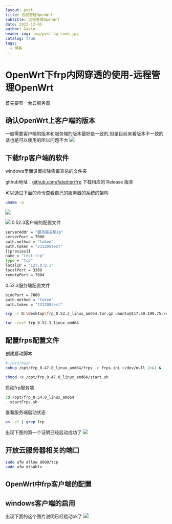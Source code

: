 ```yaml
---
layout: post
title: 远程管理OpenWrt
subtitle: 远程管理OpenWrt
date: 2023-12-05
author: Gavin
header-img: img/post-bg-cook.jpg
catalog: true
tags:
  - 博客
---
```

# OpenWrt下frp内网穿透的使用-远程管理OpenWrt
首先要有一台云服务器
## 确认OpenWrt上客户端的版本
一般需要客户端的版本和服务端的版本最好是一致的,但是目前来看版本不一致的话也是可以使用的所以问题不大
![](https://obsidiantuchuanggavin.oss-cn-beijing.aliyuncs.com/Pasted%20image%2020240203181352.png)

## 下载frp客户端的软件
windows里面设置排除病毒查杀的文件夹

github地址：[github.com/fatedier/frp](https://github.com/fatedier/frp) 下载相应的 Release 版本

可以通过下面的命令查看自己的服务器的系统的架构
```sh
uname -a
```

![](https://obsidiantuchuanggavin.oss-cn-beijing.aliyuncs.com/Pasted%20image%2020231206225817.png)

![](https://obsidiantuchuanggavin.oss-cn-beijing.aliyuncs.com/Pasted%20image%2020231205224916.png)
0.52.3客户端的配置文件
```sh
serverAddr = "服务器主机ip"
serverPort = 7000
auth.method = "token"
auth.token = "231205test"
[[proxies]]
name = "test-tcp"
type = "tcp"
localIP = "127.0.0.1"
localPort = 3389
remotePort = 7004
```

0.52.3服务端配置文件
```sh
bindPort = 7000
auth.method = "token"
auth.token = "231205test"
```

```sh
scp -r D:\Desktop\frp_0.52.3_linux_amd64.tar.gz ubuntu@117.50.199.75:/opt/
```

```sh
tar -zxvf frp_0.52.3_linux_amd64
```
## 配置frps配置文件
创建启动脚本
```sh
#!/bin/bash
nohup /opt/frp_0.47.0_linux_amd64/frps -c frps.ini >/dev/null 2>&1 &
```

```sh
chmod +x /opt/frp_0.47.0_linux_amd64/start.sh
```

启动frp服务端
```sh
cd /opt/frp_0.54.0_linux_amd64
. startFrps.sh
```

查看服务端启动状态
```sh
ps -ef | grep frp
```
出现下图的第一个证明已经启动成功了
![](https://obsidiantuchuanggavin.oss-cn-beijing.aliyuncs.com/Pasted%20image%2020240203184753.png)
## 开放云服务器相关的端口
```sh
sudo ufw allow 8000/tcp
sudo ufw disable
```

## OpenWrt中frp客户端的配置

## windows客户端的启用
出现下面的这个图片说明已经启动ok了
![](https://obsidiantuchuanggavin.oss-cn-beijing.aliyuncs.com/Pasted%20image%2020240203184826.png)